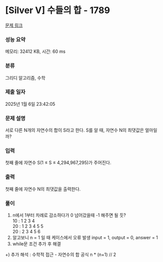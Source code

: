 # [Silver V] 수들의 합 - 1789 

[문제 링크](https://www.acmicpc.net/problem/1789) 

### 성능 요약

메모리: 32412 KB, 시간: 60 ms

### 분류

그리디 알고리즘, 수학

### 제출 일자

2025년 1월 6일 23:42:05

### 문제 설명

<p>서로 다른 N개의 자연수의 합이 S라고 한다. S를 알 때, 자연수 N의 최댓값은 얼마일까?</p>

### 입력 

 <p>첫째 줄에 자연수 S(1 ≤ S ≤ 4,294,967,295)가 주어진다.</p>

### 출력 

 <p>첫째 줄에 자연수 N의 최댓값을 출력한다.</p>

### 풀이
1. n에서 1부터 차례로 감소하다가 0 넘어갔을때 -1 해주면 될 듯?  
 10 : 1 2 3 4  
 20 : 1 2 3 4 5 5  
 20 : 2 3 4 5 6
2. 알고보니 n = 1 일 때 케이스에서 오류 발생
   input = 1, output = 0, answer = 1
3. while문 조건 추가 후 해결

 +) 추가 해석 : 수학적 접근 - 자연수의 합 공식 
    n * (n+1) // 2
